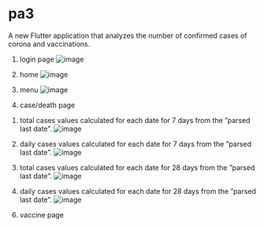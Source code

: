 # pa3

A new Flutter application that analyzes the number of confirmed cases of corona and vaccinations.

1. login page
![image](https://user-images.githubusercontent.com/64959224/126076406-3b79fd2f-d0aa-44f4-bffa-2dfb682642cc.png)

2. home 
![image](https://user-images.githubusercontent.com/64959224/126076439-fa400056-d731-4ccc-ba33-d6095d987ef5.png)

3. menu
![image](https://user-images.githubusercontent.com/64959224/126076462-8b3bff63-4d93-42f6-bd70-beca8e532740.png)

4. case/death page
1) total cases values calculated for each date for 7 days from the ”parsed last date”. 
![image](https://user-images.githubusercontent.com/64959224/126076646-3330816d-1e96-4665-bfa8-192b961bb16e.png)

2) daily cases values calculated for each date for 7 days from the ”parsed last date”. 
![image](https://user-images.githubusercontent.com/64959224/126076673-830c438b-8c8c-44a2-8d3a-0e057035bd60.png)

3) total cases values calculated for each date for 28 days from the ”parsed last date”. 
![image](https://user-images.githubusercontent.com/64959224/126076683-ec033b29-b56e-423e-88c6-03f7c2e46b65.png)

4) daily cases values calculated for each date for 28 days from the ”parsed last date”. 
![image](https://user-images.githubusercontent.com/64959224/126076699-88069085-364c-4fc2-9d10-0dc85e8d47d5.png)

6. vaccine page

